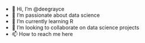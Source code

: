 - 👋 Hi, I’m @deegrayce
- 👀 I’m passionate about data science
- 🌱 I’m currently learning R
- 💞️ I’m looking to collaborate on data science projects
- 📫 How to reach me here

<!---
deegrayce/deegrayce is a ✨ special ✨ repository because its `README.md` (this file) appears on your GitHub profile.
You can click the Preview link to take a look at your changes.
--->
